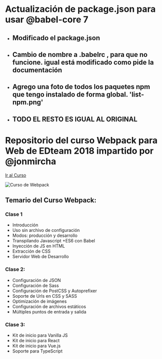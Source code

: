 # Actualización de package.json para usar @babel-core 7
* ## Modificado el package.json
* ## Cambio de nombre a .babelrc , para que no funcione. igual está modificado como pide la documentación
* ## Agrego una foto de todos los paquetes npm que tengo instalado de forma global. 'list-npm.png'
* ## TODO EL RESTO ES IGUAL AL ORIGINAL

# Repositorio del curso Webpack para Web de EDteam 2018 impartido por @jonmircha

[Ir al Curso](https://ed.team/cursos/webpack)

![Curso de Webpack](https://ed.team/sites/default/files/styles/large/public/courses/images/webpack.jpg)

## Temario del Curso Webpack:

### Clase 1

* Introducción
* Uso sin archivo de configuración
* Modos: producción y desarrollo
* Transpilando Javascript +ES6 con Babel
* Inyección de JS en HTML
* Extracción de CSS
* Servidor Web de Desarrollo

### Clase 2:

* Configuración de JSON
* Configuración de Sass
* Configuración de PostCSS y Autoprefixer
* Soporte de Urls en CSS y SASS
* Optimización de imágenes
* Configuración de archivos estáticos
* Múltiples puntos de entrada y salida

### Clase 3:

* Kit de inicio para Vanilla JS
* Kit de inicio para React
* Kit de inicio para Vue.js
* Soporte para TypeScript

